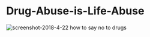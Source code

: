 # Drug-Abuse-is-Life-Abuse
![screenshot-2018-4-22 how to say no to drugs](https://user-images.githubusercontent.com/31134009/39098143-0053de14-4684-11e8-8507-2b1187141fea.png)

